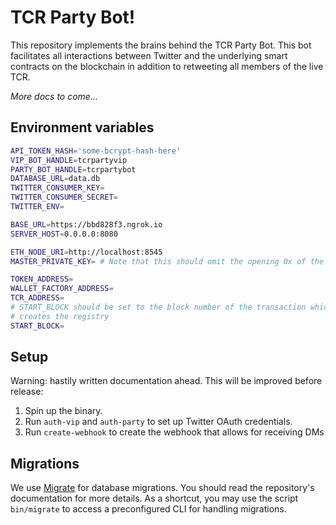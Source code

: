 # TCR Party Bot!

This repository implements the brains behind the TCR Party Bot. This bot
facilitates all interactions between Twitter and the underlying smart contracts
on the blockchain in addition to retweeting all members of the live TCR.

_More docs to come..._

## Environment variables
```bash
API_TOKEN_HASH='some-bcrypt-hash-here'
VIP_BOT_HANDLE=tcrpartyvip
PARTY_BOT_HANDLE=tcrpartybot
DATABASE_URL=data.db
TWITTER_CONSUMER_KEY=
TWITTER_CONSUMER_SECRET=
TWITTER_ENV=

BASE_URL=https://bbd828f3.ngrok.io
SERVER_HOST=0.0.0.0:8080

ETH_NODE_URI=http://localhost:8545
MASTER_PRIVATE_KEY= # Note that this should omit the opening 0x of the private key

TOKEN_ADDRESS=
WALLET_FACTORY_ADDRESS=
TCR_ADDRESS=
# START_BLOCK should be set to the block number of the transaction which
# creates the registry
START_BLOCK=
```

## Setup
Warning: hastily written documentation ahead. This will be improved before
release:

1. Spin up the binary.
2. Run `auth-vip` and `auth-party` to set up Twitter OAuth credentials.
3. Run `create-webhook` to create the webhook that allows for receiving DMs

## Migrations
We use [Migrate](https://github.com/golang-migrate/migrate/tree/master/cli) for
database migrations.
You should read the repository's documentation for more details. As a shortcut,
you may use the script `bin/migrate` to access a preconfigured CLI for handling
migrations.
